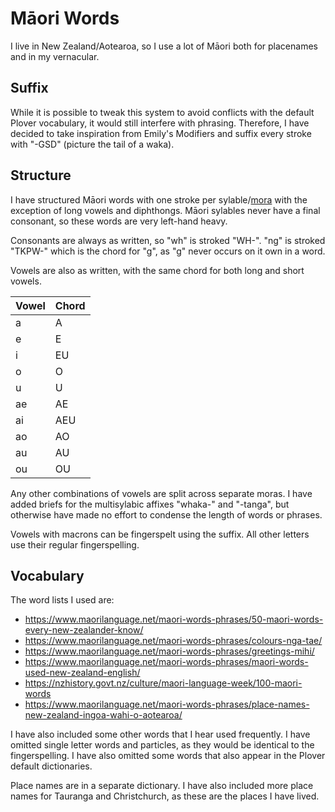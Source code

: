 # Māori Words

I live in New Zealand/Aotearoa, so I use a lot of Māori both for placenames and in my vernacular.

## Suffix

While it is possible to tweak this system to avoid conflicts with the default Plover vocabulary, it would still interfere with phrasing. Therefore, I have decided to take inspiration from Emily's Modifiers and suffix every stroke with "-GSD" (picture the tail of a waka).

## Structure

I have structured Māori words with one stroke per sylable/[mora](https://en.wikipedia.org/wiki/M%C4%81ori_phonology#Phonotactics) with the exception of long vowels and diphthongs. Māori sylables never have a final consonant, so these words are very left-hand heavy. 

Consonants are always as written, so "wh" is stroked "WH-". "ng" is stroked "TKPW-" which is the chord for "g", as "g" never occurs on it own in a word.

Vowels are also as written, with the same chord for both long and short vowels.

| Vowel | Chord |
|-------|-------|
| a     | A     |
| e     | E     |
| i     | EU    |
| o     | O     |
| u     | U     |
| ae    | AE    |
| ai    | AEU   |
| ao    | AO    |
| au    | AU    |
| ou    | OU    |

Any other combinations of vowels are split across separate moras. I have added briefs for the multisylabic affixes "whaka-" and "-tanga", but otherwise have made no effort to condense the length of words or phrases.

Vowels with macrons can be fingerspelt using the suffix. All other letters use their regular fingerspelling.

## Vocabulary

The word lists I used are:

- https://www.maorilanguage.net/maori-words-phrases/50-maori-words-every-new-zealander-know/
- https://www.maorilanguage.net/maori-words-phrases/colours-nga-tae/
- https://www.maorilanguage.net/maori-words-phrases/greetings-mihi/
- https://www.maorilanguage.net/maori-words-phrases/maori-words-used-new-zealand-english/
- https://nzhistory.govt.nz/culture/maori-language-week/100-maori-words
- https://www.maorilanguage.net/maori-words-phrases/place-names-new-zealand-ingoa-wahi-o-aotearoa/

I have also included some other words that I hear used frequently. I have omitted single letter words and particles, as they would be identical to the fingerspelling. I have also omitted some words that also appear in the Plover default dictionaries.

Place names are in a separate dictionary. I have also included more place names for Tauranga and Christchurch, as these are the places I have lived.
